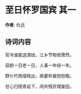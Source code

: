 # 至日怀罗国宾  其一

**作者**: 仇远

## 诗词内容

官冷谁能送酒钱，江乡节物倍萧然。

容颜一日老一日，人事一年经一年。

野仆竹舆侵晓出，病妻布被抱愁眠。

甘心归隠青岩下，闲共残农理废田。

